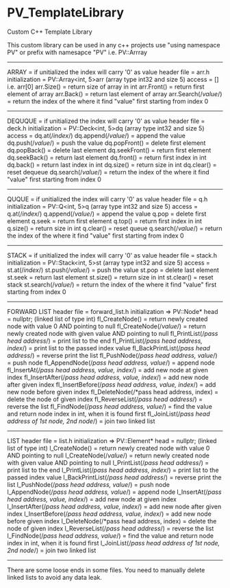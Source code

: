 # PV_TemplateLibrary
Custom C++ Template Library

This custom library can be used in any c++ projects
use "using namespace PV" or prefix with namesapce "PV" i.e. PV::Arrray

-----------------------------------------------------------------------------------------------------------

ARRAY = if unitialized the index will carry '0' as value
header file = arr.h
initialization = PV::Array<int, 5>arr (array type int32 and size 5)
access = [] i.e. arr[0]
arr.Size() = return size of array in int
arr.Front() = return first element of array
arr.Back() = return last element of array
arr.Search(/*value*/) = return the index of the where it find "value" first starting from index 0

--------------------------------------------------------------------------------------------------------------

DEQUQUE = if unitialized the index will carry '0' as value
header file = deck.h
initialization = PV::Deck<int, 5>dq (array type int32 and size 5)
access = dq.at(/*index*/)
dq.append(/*value*/) = append the value
dq.push(/*value*/) = push the value
dq.popFront() = delete first element
dq.popBack() = delete last element
dq.seekFront() = return first element
dq.seekBack() = return last element
dq.front() = return first index in int
dq.back() = return last index in int
dq.size() = return size in int
dq.clear() = reset dequeue
dq.search(/*value*/) = return the index of the where it find "value" first starting from index 0

---------------------------------------------------------------------------------------------------------------

QUQUE = if unitialized the index will carry '0' as value
header file = q.h
initialization = PV::Q<int, 5>q (array type int32 and size 5)
access = q.at(/*index*/)
q.append(/*value*/) = append the value
q.pop = delete first element
q.seek = return first element
q.top() = return first index in int
q.size() = return size in int
q.clear() = reset queue
q.search(/*value*/) = return the index of the where it find "value" first starting from index 0

---------------------------------------------------------------------------------------------------------------

STACK = if unitialized the index will carry '0' as value
header file = stack.h
initialization = PV::Stack<int, 5>st (array type int32 and size 5)
access = st.at(/*index*/)
st.push(/*value*/) = push the value
st.pop = delete last element
st.seek = return last element
st.size() = return size in int
st.clear() = reset stack
st.search(/*value*/) = return the index of the where it find "value" first starting from index 0

---------------------------------------------------------------------------------------------------------------

FORWARD LIST 
header file = forward_list.h
initialization => PV::Node<int>* head = nullptr; (linked list of type int)
fl_CreateNode() = return newly created node with value 0 AND pointing to null
fl_CreateNode(/*value*/) = return newly created node with given value AND pointing to null
fl_PrintList(/*pass head address*/) = print list to the end
fl_PrintList(/*pass head address, index*/) = print list to the passed index value
fl_BackPrintList(/*pass head address*/) = reverse print the list
fl_PushNode(/*pass head address, value*/) = push node
fl_AppendNode(/*pass head address, value*/) = append node
fl_InsertAt(/*pass head address, value, index*/) = add new node at given index
fl_InsertAfter(/*pass head address, value, index*/) = add new node after given index
fl_InsertBefore(/*pass head address, value, index*/) = add new node before given index
fl_DeleteNode(/*pass head address, index) = delete the node of given index
fl_ReverseList(/*pass head address*/) = reverse the list
fl_FindNode(/*pass head address, value*/) = find the value and return node index in int, when it is found first
fl_JoinList(/*pass head address of 1st node, 2nd node*/) = join two linked list

-----------------------------------------------------------------------------------------------------------------------

LIST 
header file = list.h
initialization => PV::Element<int>* head = nullptr; (linked list of type int)
l_CreateNode() = return newly created node with value 0 AND pointing to null
l_CreateNode(/*value*/) = return newly created node with given value AND pointing to null
l_PrintList(/*pass head address*/) = print list to the end
l_PrintList(/*pass head address, index*/) = print list to the passed index value
l_BackPrintList(/*pass head address*/) = reverse print the list
l_PushNode(/*pass head address, value*/) = push node
l_AppendNode(/*pass head address, value*/) = append node
l_InsertAt(/*pass head address, value, index*/) = add new node at given index
l_InsertAfter(/*pass head address, value, index*/) = add new node after given index
l_InsertBefore(/*pass head address, value, index*/) = add new node before given index
l_DeleteNode(/*pass head address, index) = delete the node of given index
l_ReverseList(/*pass head address*/) = reverse the list
l_FindNode(/*pass head address, value*/) = find the value and return node index in int, when it is found first
l_JoinList(/*pass head address of 1st node, 2nd node*/) = join two linked list


__________________________________________________________________________________________________________________________________________________________________


There are some loose ends in some files.
You need to manually delete linked lists to avoid any data leak.
